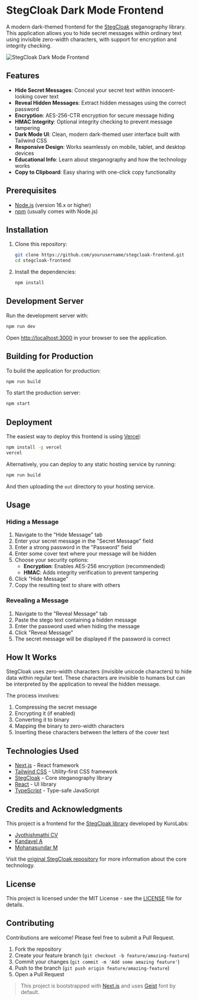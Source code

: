 # StegCloak Dark Mode Frontend

A modern dark-themed frontend for the [StegCloak](https://github.com/KuroLabs/stegcloak) steganography library. This application allows you to hide secret messages within ordinary text using invisible zero-width characters, with support for encryption and integrity checking.

![StegCloak Dark Mode Frontend](https://i.imgur.com/placeholder.png)

## Features

- **Hide Secret Messages**: Conceal your secret text within innocent-looking cover text
- **Reveal Hidden Messages**: Extract hidden messages using the correct password
- **Encryption**: AES-256-CTR encryption for secure message hiding
- **HMAC Integrity**: Optional integrity checking to prevent message tampering
- **Dark Mode UI**: Clean, modern dark-themed user interface built with Tailwind CSS
- **Responsive Design**: Works seamlessly on mobile, tablet, and desktop devices
- **Educational Info**: Learn about steganography and how the technology works
- **Copy to Clipboard**: Easy sharing with one-click copy functionality

## Prerequisites

- [Node.js](https://nodejs.org/) (version 16.x or higher)
- [npm](https://www.npmjs.com/) (usually comes with Node.js)

## Installation

1. Clone this repository:
   ```bash
   git clone https://github.com/yourusername/stegcloak-frontend.git
   cd stegcloak-frontend
   ```

2. Install the dependencies:
   ```bash
   npm install
   ```

## Development Server

Run the development server with:

```bash
npm run dev
```

Open [http://localhost:3000](http://localhost:3000) in your browser to see the application.

## Building for Production

To build the application for production:

```bash
npm run build
```

To start the production server:

```bash
npm start
```

## Deployment

The easiest way to deploy this frontend is using [Vercel](https://vercel.com/):

```bash
npm install -g vercel
vercel
```

Alternatively, you can deploy to any static hosting service by running:

```bash
npm run build
```

And then uploading the `out` directory to your hosting service.

## Usage

### Hiding a Message

1. Navigate to the "Hide Message" tab
2. Enter your secret message in the "Secret Message" field
3. Enter a strong password in the "Password" field
4. Enter some cover text where your message will be hidden
5. Choose your security options:
   - **Encryption**: Enables AES-256 encryption (recommended)
   - **HMAC**: Adds integrity verification to prevent tampering
6. Click "Hide Message"
7. Copy the resulting text to share with others

### Revealing a Message

1. Navigate to the "Reveal Message" tab
2. Paste the stego text containing a hidden message
3. Enter the password used when hiding the message
4. Click "Reveal Message"
5. The secret message will be displayed if the password is correct

## How It Works

StegCloak uses zero-width characters (invisible unicode characters) to hide data within regular text. These characters are invisible to humans but can be interpreted by the application to reveal the hidden message.

The process involves:
1. Compressing the secret message
2. Encrypting it (if enabled)
3. Converting it to binary
4. Mapping the binary to zero-width characters
5. Inserting these characters between the letters of the cover text

## Technologies Used

- [Next.js](https://nextjs.org/) - React framework
- [Tailwind CSS](https://tailwindcss.com/) - Utility-first CSS framework
- [StegCloak](https://github.com/KuroLabs/stegcloak) - Core steganography library
- [React](https://reactjs.org/) - UI library
- [TypeScript](https://www.typescriptlang.org/) - Type-safe JavaScript

## Credits and Acknowledgments

This project is a frontend for the [StegCloak library](https://github.com/KuroLabs/stegcloak) developed by KuroLabs:
- [Jyothishmathi CV](https://github.com/JyothishmathiCV)
- [Kandavel A](https://github.com/AK5123)
- [Mohanasundar M](https://github.com/mohanpierce99)

Visit the [original StegCloak repository](https://github.com/KuroLabs/stegcloak) for more information about the core technology.

## License

This project is licensed under the MIT License - see the [LICENSE](LICENSE) file for details.

## Contributing

Contributions are welcome! Please feel free to submit a Pull Request.

1. Fork the repository
2. Create your feature branch (`git checkout -b feature/amazing-feature`)
3. Commit your changes (`git commit -m 'Add some amazing feature'`)
4. Push to the branch (`git push origin feature/amazing-feature`)
5. Open a Pull Request

> This project is bootstrapped with [Next.js](https://nextjs.org) and uses [Geist](https://vercel.com/font) font by default.
